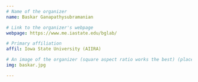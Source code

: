 ```yaml
---
# Name of the organizer
name: Baskar Ganapathysubramanian

# Link to the organizer's webpage
webpage: https://www.me.iastate.edu/bglab/

# Primary affiliation
affil: Iowa State University (AIIRA)

# An image of the organizer (square aspect ratio works the best) (place in the `assets/img/organizers` directory)
img: baskar.jpg

---
```

